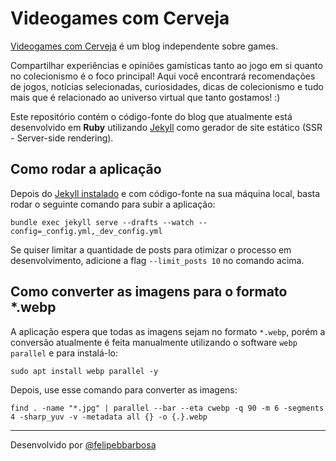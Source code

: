# Videogames com Cerveja

[Videogames com Cerveja](https://www.vgscomcerveja.com.br) é um blog independente sobre games.

Compartilhar experiências e opiniões gamísticas tanto ao jogo em si quanto no colecionismo é o foco principal! Aqui você encontrará recomendações de jogos, notícias selecionadas, curiosidades, dicas de colecionismo e tudo mais que é relacionado ao universo virtual que tanto gostamos! :)

Este repositório contém o código-fonte do blog que atualmente está desenvolvido em **Ruby** utilizando [Jekyll](https://jekyllrb.com/) como gerador de site estático (SSR - Server-side rendering).

## Como rodar a aplicação

Depois do [Jekyll instalado](https://jekyllrb.com/docs/) e com código-fonte na sua máquina local, basta rodar o seguinte comando para subir a aplicação:

```
bundle exec jekyll serve --drafts --watch --config=_config.yml,_dev_config.yml
```

Se quiser limitar a quantidade de posts para otimizar o processo em desenvolvimento, adicione a flag `--limit_posts 10` no comando acima.

## Como converter as imagens para o formato *.webp

A aplicação espera que todas as imagens sejam no formato `*.webp`, porém a conversão atualmente é feita manualmente utilizando o software `webp parallel` e para instalá-lo:

```
sudo apt install webp parallel -y
```

Depois, use esse comando para converter as imagens:

```
find . -name "*.jpg" | parallel --bar --eta cwebp -q 90 -m 6 -segments 4 -sharp_yuv -v -metadata all {} -o {.}.webp
```

---
Desenvolvido por [@felipebbarbosa](https://github.com/felipebbarbosa)
